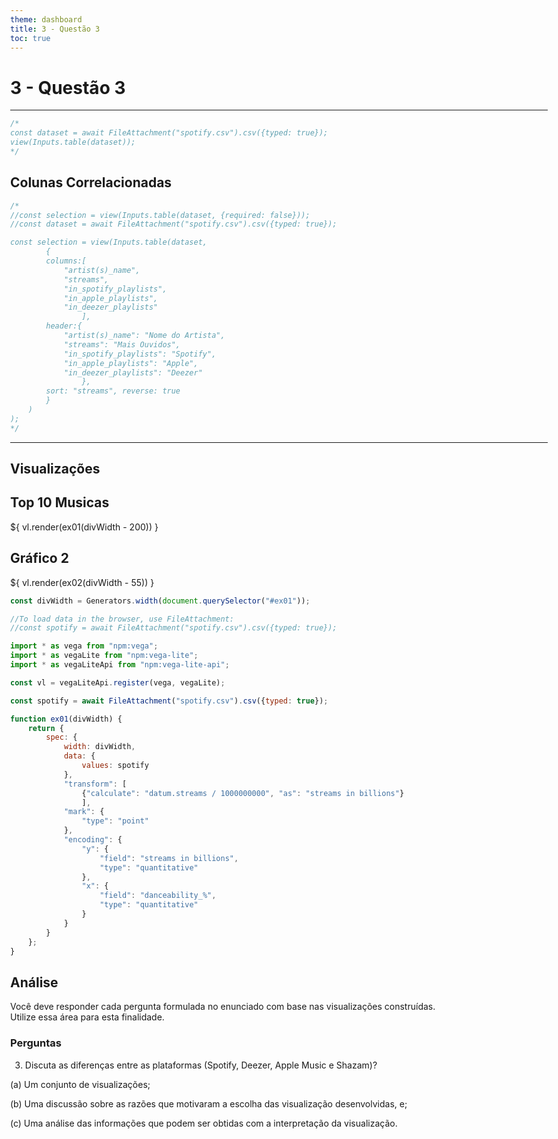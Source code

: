 ```yaml
---
theme: dashboard
title: 3 - Questão 3
toc: true
---
```


<style>
    body, div, p, li, ol { max-width: none; }
</style>



# 3 - Questão 3

---
```js
/*
const dataset = await FileAttachment("spotify.csv").csv({typed: true});
view(Inputs.table(dataset));
*/
```

## Colunas Correlacionadas
```js
/*
//const selection = view(Inputs.table(dataset, {required: false}));
//const dataset = await FileAttachment("spotify.csv").csv({typed: true});

const selection = view(Inputs.table(dataset, 
        {
        columns:[ 
            "artist(s)_name",
            "streams",
            "in_spotify_playlists",
            "in_apple_playlists",
            "in_deezer_playlists"
                ],
        header:{
            "artist(s)_name": "Nome do Artista",
            "streams": "Mais Ouvidos",
            "in_spotify_playlists": "Spotify",
            "in_apple_playlists": "Apple",
            "in_deezer_playlists": "Deezer"
                },
        sort: "streams", reverse: true
        }
    )
);
*/
```
---

## Visualizações

<div class="grid grid-cols-2">
    <div id="ex01" class="card grid-colspan-2" >
        <h2 class="title"> Top 10 Musicas</h2>
        <div style="width: 100%; margin-top: 15px;">
            ${ vl.render(ex01(divWidth - 200)) }
        </div>
    </div>
    <div id="ex02" class="card grid-colspan-2">
        <h2> Gráfico 2</h2>
        <div style="width: 100%; margin-top: 15px;">
            ${ vl.render(ex02(divWidth - 55)) }
        </div>
    </div>
</div>

<!--Tamanho dos cards. Caso vcs usem cards de multiplos tamanhos, 
    será necessário criar um generator para cada classe de card.
-->
```js
const divWidth = Generators.width(document.querySelector("#ex01"));
```

```js
//To load data in the browser, use FileAttachment:
//const spotify = await FileAttachment("spotify.csv").csv({typed: true});
```

```js
import * as vega from "npm:vega";
import * as vegaLite from "npm:vega-lite";
import * as vegaLiteApi from "npm:vega-lite-api";

const vl = vegaLiteApi.register(vega, vegaLite);

const spotify = await FileAttachment("spotify.csv").csv({typed: true});

function ex01(divWidth) {
    return {
        spec: {
            width: divWidth,
            data: {
                values: spotify
            },
            "transform": [
                {"calculate": "datum.streams / 1000000000", "as": "streams in billions"}
                ],            
            "mark": {
                "type": "point"
            },
            "encoding": {
                "y": {
                    "field": "streams in billions",
                    "type": "quantitative"
                },
                "x": {
                    "field": "danceability_%",
                    "type": "quantitative"                    
                }
            }
        }
    };
}


```

## Análise
Você deve responder cada pergunta formulada no enunciado com base nas visualizações construídas.  
Utilize essa área para esta finalidade.

### Perguntas 
3) Discuta as diferenças entre as plataformas (Spotify, Deezer, Apple Music e Shazam)?

(a) Um conjunto de visualizações;

(b) Uma discussão sobre as razões que motivaram a escolha das visualização desenvolvidas, e;

(c) Uma análise das informações que podem ser obtidas com a interpretação da visualização.

